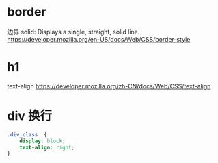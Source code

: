# border
边界
    solid: Displays a single, straight, solid line.
https://developer.mozilla.org/en-US/docs/Web/CSS/border-style

# h1
text-align
https://developer.mozilla.org/zh-CN/docs/Web/CSS/text-align

# div 换行
```css
.div_class  {
    display: block;
    text-align: right;
}
```

